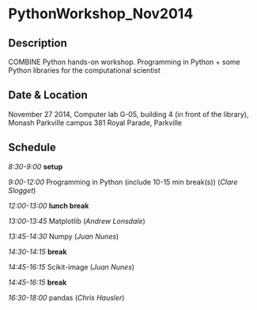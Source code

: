 PythonWorkshop_Nov2014
======================

## Description

COMBINE Python hands-on workshop. Programming in Python + some Python libraries for the computational scientist

## Date & Location

November 27 2014, Computer lab G-05, building 4 (in front of the library), Monash Parkville campus
381 Royal Parade, Parkville

## Schedule

_8:30-9:00_ __setup__

_9:00-12:00_ Programming in Python (include 10-15 min break(s)) (_Clare Slogget_)

_12:00-13:00_ __lunch break__

_13:00-13:45_ Matplotlib (_Andrew Lonsdale_)

_13:45-14:30_ Numpy (_Juan Nunes_)

_14:30-14:15_ __break__

_14:45-16:15_ Scikit-image (_Juan Nunes_)

_14:45-16:15_ __break__

_16:30-18:00_  pandas (_Chris Hausler_)
